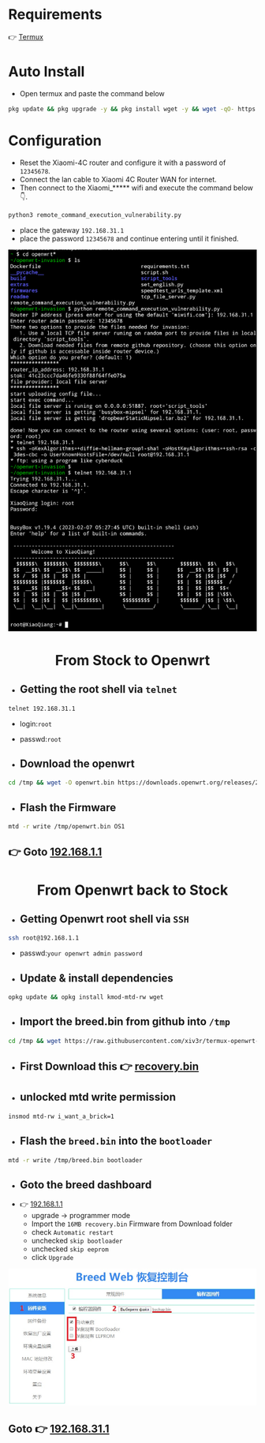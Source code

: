 # Requirements
👉 [Termux](https://github.com/termux/termux-app/releases/download/v0.118.3/termux-app_v0.118.3+github-debug_arm64-v8a.apk)

# Auto Install
- Open termux and paste the command below
```sh
pkg update && pkg upgrade -y && pkg install wget -y && wget -qO- https://raw.githubusercontent.com/xiv3r/termux-openwrt-invasion/refs/heads/main/openwrt-invasion.sh | sh && cd openwrt-invasion && ls
```

# Configuration
- Reset the Xiaomi-4C router and configure it with a password of `12345678`.
- Connect the lan cable to Xiaomi 4C Router WAN for internet.
- Then connect to the Xiaomi_***** wifi and execute the command below 👇. 

```sh
python3 remote_command_execution_vulnerability.py
```
- place the gateway `192.168.31.1`
- place the password `12345678` and continue entering until it finished.

<img src="https://github.com/xiv3r/termux-openwrt-invasion/blob/main/invasion.png">

# <h1 align="center"> From Stock to Openwrt </h1>
  
- ## Getting the root shell via `telnet`
```sh
telnet 192.168.31.1
```
- login:`root`
- passwd:`root`

- ## Download the openwrt
```sh
cd /tmp && wget -O openwrt.bin https://downloads.openwrt.org/releases/24.10.2/targets/ramips/mt76x8/openwrt-24.10.2-ramips-mt76x8-xiaomi_mi-router-4c-squashfs-sysupgrade.bin
```

- ## Flash the Firmware
```sh
mtd -r write /tmp/openwrt.bin OS1
```

## 👉 Goto [192.168.1.1](http://192.168.1.1)

# <p align="center"> From Openwrt back to Stock </p>

- ## Getting Openwrt root shell via `SSH`
```sh
ssh root@192.168.1.1
```
- passwd:`your openwrt admin password`


- ## Update & install dependencies
```sh
opkg update && opkg install kmod-mtd-rw wget
```
- ## Import the breed.bin from github into `/tmp`
```sh
cd /tmp && wget https://raw.githubusercontent.com/xiv3r/termux-openwrt-invasion/refs/heads/main/breed.bin
```

- ## First Download this 👉 [recovery.bin](https://raw.githubusercontent.com/xiv3r/termux-openwrt-invasion/refs/heads/main/recovery.bin)

- ## unlocked mtd write permission
```sh
insmod mtd-rw i_want_a_brick=1
```
- ## Flash the `breed.bin` into the `bootloader`
```sh
mtd -r write /tmp/breed.bin bootloader
```
- ## Goto the breed dashboard
- 👉 [192.168.1.1](192.168.1.1)
  - upgrade -> programmer mode
  - Import the `16MB recovery.bin` Firmware from Download folder
  - check `Automatic restart`
  - unchecked `skip bootloader`
  - unchecked `skip eeprom`
  - click `Upgrade`
<img src="https://github.com/xiv3r/Xiaomi-Mi-Router-4C-CH341A-Flasher/blob/main/src/backup.jpg">
 
 ## Goto 👉 [192.168.31.1](http://192.168.31.1)
